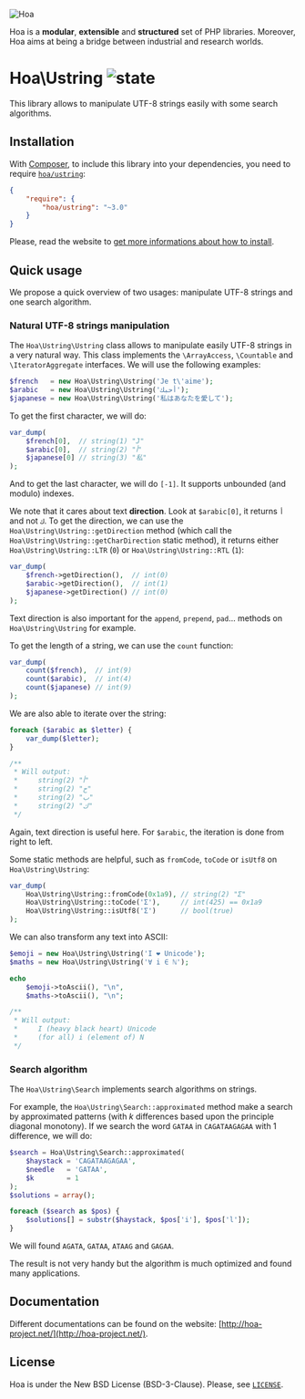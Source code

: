 ![Hoa](http://static.hoa-project.net/Image/Hoa_small.png)

Hoa is a **modular**, **extensible** and **structured** set of PHP libraries.
Moreover, Hoa aims at being a bridge between industrial and research worlds.

# Hoa\Ustring ![state](http://central.hoa-project.net/State/Ustring)

This library allows to manipulate UTF-8 strings easily with some search
algorithms.

## Installation

With [Composer](http://getcomposer.org/), to include this library into your
dependencies, you need to require
[`hoa/ustring`](https://packagist.org/packages/hoa/ustring):

```json
{
    "require": {
        "hoa/ustring": "~3.0"
    }
}
```

Please, read the website to [get more informations about how to
install](http://hoa-project.net/Source.html).

## Quick usage

We propose a quick overview of two usages: manipulate UTF-8 strings and one
search algorithm.

### Natural UTF-8 strings manipulation

The `Hoa\Ustring\Ustring` class allows to manipulate easily UTF-8 strings in a
very natural way. This class implements the `\ArrayAccess`, `\Countable` and
`\IteratorAggregate` interfaces. We will use the following examples:

```php
$french   = new Hoa\Ustring\Ustring('Je t\'aime');
$arabic   = new Hoa\Ustring\Ustring('أحبك');
$japanese = new Hoa\Ustring\Ustring('私はあなたを愛して');
```

To get the first character, we will do:

```php
var_dump(
    $french[0],  // string(1) "J"
    $arabic[0],  // string(2) "أ"
    $japanese[0] // string(3) "私"
);
```

And to get the last character, we will do `[-1]`. It supports unbounded (and
modulo) indexes.

We note that it cares about text **direction**. Look at `$arabic[0]`, it returns
`أ` and not `ك`. To get the direction, we can use the
`Hoa\Ustring\Ustring::getDirection` method (which call the
`Hoa\Ustring\Ustring::getCharDirection` static method), it returns either
`Hoa\Ustring\Ustring::LTR` (`0`) or `Hoa\Ustring\Ustring::RTL` (`1`):

```php
var_dump(
    $french->getDirection(),  // int(0)
    $arabic->getDirection(),  // int(1)
    $japanese->getDirection() // int(0)
);
```

Text direction is also important for the `append`, `prepend`, `pad`… methods on
`Hoa\Ustring\Ustring` for example. 

To get the length of a string, we can use the `count` function:

```php
var_dump(
    count($french),  // int(9)
    count($arabic),  // int(4)
    count($japanese) // int(9)
);
```

We are also able to iterate over the string:

```php
foreach ($arabic as $letter) {
    var_dump($letter);
}

/**
 * Will output:
 *     string(2) "أ"
 *     string(2) "ح"
 *     string(2) "ب"
 *     string(2) "ك"
 */
```

Again, text direction is useful here. For `$arabic`, the iteration is done from
right to left.

Some static methods are helpful, such as `fromCode`, `toCode` or `isUtf8` on
`Hoa\Ustring\Ustring`:

```php
var_dump(
    Hoa\Ustring\Ustring::fromCode(0x1a9), // string(2) "Ʃ"
    Hoa\Ustring\Ustring::toCode('Ʃ'),     // int(425) == 0x1a9
    Hoa\Ustring\Ustring::isUtf8('Ʃ')      // bool(true)
);
```

We can also transform any text into ASCII:

```php
$emoji = new Hoa\Ustring\Ustring('I ❤ Unicode');
$maths = new Hoa\Ustring\Ustring('∀ i ∈ ℕ');

echo
    $emoji->toAscii(), "\n",
    $maths->toAscii(), "\n";

/**
 * Will output:
 *     I (heavy black heart) Unicode
 *     (for all) i (element of) N
 */
```

### Search algorithm

The `Hoa\Ustring\Search` implements search algorithms on strings.

For example, the `Hoa\Ustring\Search::approximated` method make a search by
approximated patterns (with *k* differences based upon the principle diagonal
monotony). If we search the word `GATAA` in `CAGATAAGAGAA` with 1 difference, we
will do:

```php
$search = Hoa\Ustring\Search::approximated(
    $haystack = 'CAGATAAGAGAA',
    $needle   = 'GATAA',
    $k        = 1
);
$solutions = array();

foreach ($search as $pos) {
    $solutions[] = substr($haystack, $pos['i'], $pos['l']);
}
```

We will found `AGATA`, `GATAA`, `ATAAG` and `GAGAA`.

The result is not very handy but the algorithm is much optimized and found many
applications.

## Documentation

Different documentations can be found on the website:
[http://hoa-project.net/](http://hoa-project.net/).

## License

Hoa is under the New BSD License (BSD-3-Clause). Please, see
[`LICENSE`](http://hoa-project.net/LICENSE).
